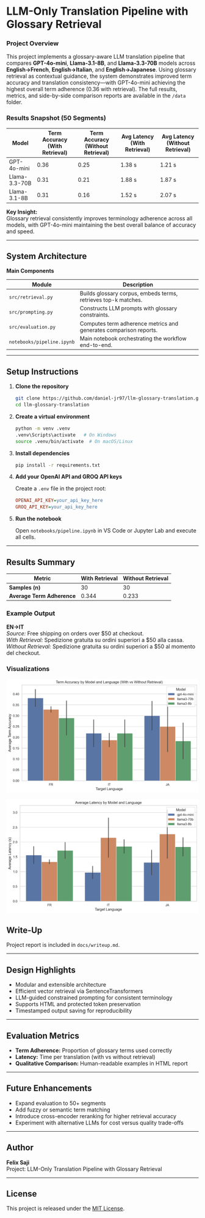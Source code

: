 # LLM-Only Translation Pipeline with Glossary Retrieval

### Project Overview

This project implements a glossary-aware LLM translation pipeline that compares **GPT-4o-mini**, **Llama-3.1-8B**, and **Llama-3.3-70B** models across **English→French**, **English→Italian**, and **English→Japanese**. Using glossary retrieval as contextual guidance, the system demonstrates improved term accuracy and translation consistency—with GPT-4o-mini achieving the highest overall term adherence (0.36 with retrieval). The full results, metrics, and side-by-side comparison reports are available in the `/data` folder.

### Results Snapshot (50 Segments)

| **Model**     | **Term Accuracy (With Retrieval)** | **Term Accuracy (Without Retrieval)** | **Avg Latency (With Retrieval)** | **Avg Latency (Without Retrieval)** |
|----------------|------------------------------------|---------------------------------------|----------------------------------|-----------------------------------|
| GPT-4o-mini    | 0.36                               | 0.25                                  | 1.38 s                           | 1.21 s                            |
| Llama-3.3-70B  | 0.31                               | 0.21                                  | 1.88 s                           | 1.87 s                            |
| Llama-3.1-8B   | 0.31                               | 0.16                                  | 1.52 s                           | 2.07 s                            |

**Key Insight:**  
Glossary retrieval consistently improves terminology adherence across all models, with GPT-4o-mini maintaining the best overall balance of accuracy and speed.

---

## System Architecture

**Main Components**

| Module | Description |
|---------|-------------|
| `src/retrieval.py` | Builds glossary corpus, embeds terms, retrieves top-k matches. |
| `src/prompting.py` | Constructs LLM prompts with glossary constraints. |
| `src/evaluation.py` | Computes term adherence metrics and generates comparison reports. |
| `notebooks/pipeline.ipynb` | Main notebook orchestrating the workflow end-to-end. |

---

## Setup Instructions

1. **Clone the repository**
    
    ```bash
    git clone https://github.com/daniel-jr97/llm-glossary-translation.git
    cd llm-glossary-translation
    ```

2. **Create a virtual environment**
    
    ```bash
    python -m venv .venv
    .venv\Scripts\activate   # On Windows
    source .venv/bin/activate  # On macOS/Linux
    ```

3. **Install dependencies**
    
    ```bash
    pip install -r requirements.txt
    ```

4. **Add your OpenAI API and GROQ API keys**
    
    Create a `.env` file in the project root:
    
    ```ini
    OPENAI_API_KEY=your_api_key_here
    GROQ_API_KEY=your_api_key_here
    ```

5. **Run the notebook**
    
    Open `notebooks/pipeline.ipynb` in VS Code or Jupyter Lab and execute all cells.

---

## Results Summary

| Metric | With Retrieval | Without Retrieval |
|---------|----------------|------------------|
| **Samples (n)** | 30 | 30 |
| **Average Term Adherence** | 0.344 | 0.233 |

### Example Output
**EN→IT**  
*Source:* Free shipping on orders over $50 at checkout.  
*With Retrieval:* Spedizione gratuita su ordini superiori a $50 alla cassa.  
*Without Retrieval:* Spedizione gratuita su ordini superiori a $50 al momento del checkout.

### Visualizations

![Term Accuracy by Model and Language](data/figures/term_accuracy_by_model_language_20251014_011334.png)

![Average Latency by Model and Language](data/figures/latency_by_model_language_20251014_011334.png)


## Write-Up
Project report is included in `docs/writeup.md`.

---

## Design Highlights
- Modular and extensible architecture  
- Efficient vector retrieval via SentenceTransformers  
- LLM-guided constrained prompting for consistent terminology  
- Supports HTML and protected token preservation  
- Timestamped output saving for reproducibility  

---

## Evaluation Metrics
- **Term Adherence:** Proportion of glossary terms used correctly  
- **Latency:** Time per translation (with vs without retrieval)  
- **Qualitative Comparison:** Human-readable examples in HTML report  

---

## Future Enhancements
- Expand evaluation to 50+ segments  
- Add fuzzy or semantic term matching  
- Introduce cross-encoder reranking for higher retrieval accuracy  
- Experiment with alternative LLMs for cost versus quality trade-offs  

---

## Author
**Felix Saji**   
Project: LLM-Only Translation Pipeline with Glossary Retrieval  

---

## License
This project is released under the [MIT License](LICENSE).
